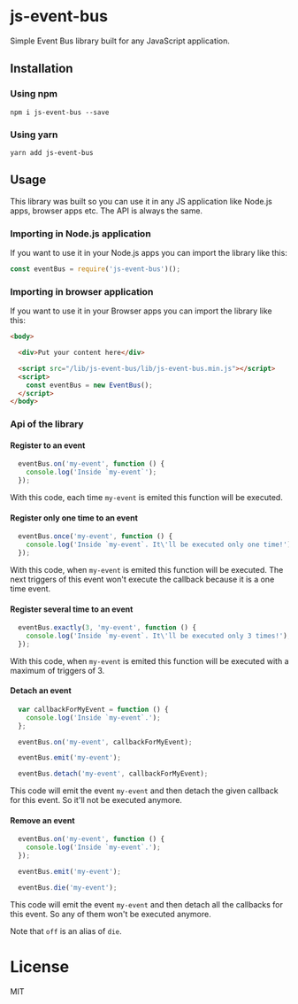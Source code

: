 # js-event-bus
Simple Event Bus library built for any JavaScript application.

## Installation

### Using npm
```
npm i js-event-bus --save
```

### Using yarn
```
yarn add js-event-bus
```

## Usage
This library was built so you can use it in any JS application like Node.js apps, browser apps etc. The API is always the same.

### Importing in Node.js application
If you want to use it in your Node.js apps you can import the library like this:

```js
const eventBus = require('js-event-bus')();
```

### Importing in browser application
If you want to use it in your Browser apps you can import the library like this:

```html
<body>

  <div>Put your content here</div>

  <script src="/lib/js-event-bus/lib/js-event-bus.min.js"></script>
  <script>
    const eventBus = new EventBus();
  </script>
</body>
```

### Api of the library

#### Register to an event
```js
  eventBus.on('my-event', function () {
    console.log('Inside `my-event`');
  });
```
With this code, each time `my-event` is emited this function will be executed.

#### Register only one time to an event
```js
  eventBus.once('my-event', function () {
    console.log('Inside `my-event`. It\'ll be executed only one time!');
  });
```
With this code, when `my-event` is emited this function will be executed. The next triggers of this event won't execute the callback because it is a one time event.

#### Register several time to an event
```js
  eventBus.exactly(3, 'my-event', function () {
    console.log('Inside `my-event`. It\'ll be executed only 3 times!');
  });
```
With this code, when `my-event` is emited this function will be executed with a maximum of triggers of 3.

#### Detach an event
```js
  var callbackForMyEvent = function () {
    console.log('Inside `my-event`.');
  };

  eventBus.on('my-event', callbackForMyEvent);

  eventBus.emit('my-event');

  eventBus.detach('my-event', callbackForMyEvent);
```
This code will emit the event `my-event` and then detach the given callback for this event. So it'll not be executed anymore.

#### Remove an event
```js
  eventBus.on('my-event', function () {
    console.log('Inside `my-event`.');
  });

  eventBus.emit('my-event');

  eventBus.die('my-event');
```
This code will emit the event `my-event` and then detach all the callbacks for this event. So any of them won't be executed anymore.

Note that `off` is an alias of `die`.

# License
MIT